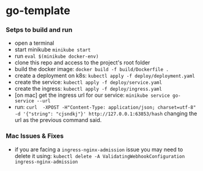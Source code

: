 # go-template

### Setps to build and run
* open a terminal
* start minikube `minikube start`
* run `eval $(minikube docker-env)`
* clone this repo and access to the project's root folder
* build the docker image: `docker build -f build/Dockerfile .`
* create a deployment on k8s: `kubectl apply -f deploy/deployment.yaml`
* create the service: `kubectl apply -f deploy/service.yaml`
* create the ingress: `kubectl apply -f deploy/ingress.yaml`
* [on mac] get the ingress url for our service: `minikube service go-service --url`
* run: `curl  -XPOST -H"Content-Type: application/json; charset=utf-8" -d '{"string": "cjsndkj"}' http://127.0.0.1:63853/hash` changing the url as the previous command said.

### Mac Issues & Fixes
* if you are facing a `ingress-nginx-admission` issue you may need to delete it using: `kubectl delete -A ValidatingWebhookConfiguration ingress-nginx-admission`
